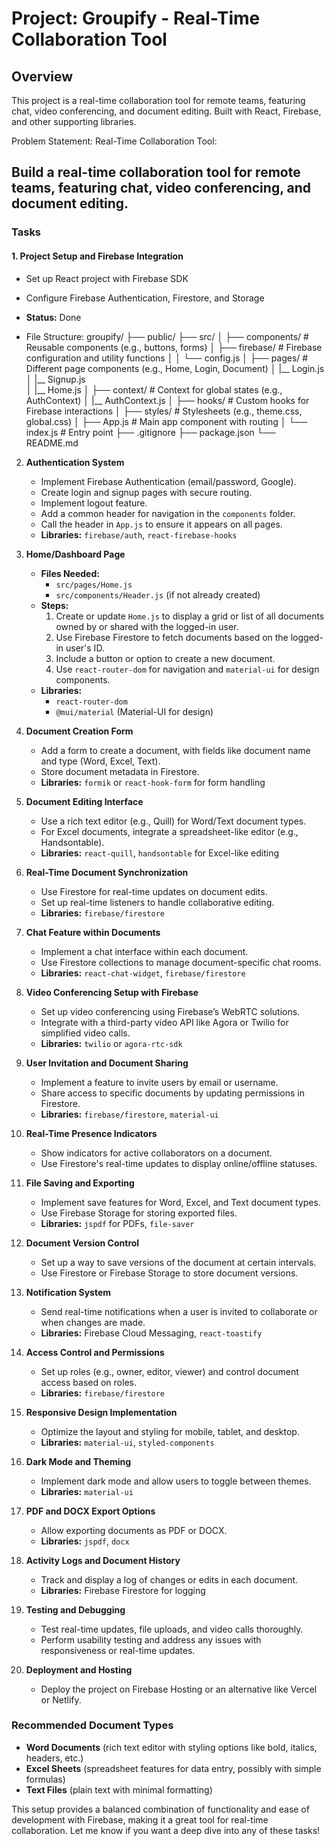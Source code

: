 # Project: Groupify - Real-Time Collaboration Tool

## Overview

This project is a real-time collaboration tool for remote teams, featuring chat, video conferencing, and document editing. Built with React, Firebase, and other supporting libraries.

Problem Statement: Real-Time Collaboration Tool:

Build a real-time collaboration tool for remote teams, featuring chat, video conferencing, and document editing.
---

### Tasks

#### 1. Project Setup and Firebase Integration

- Set up React project with Firebase SDK
- Configure Firebase Authentication, Firestore, and Storage
- **Status:** Done


- File Structure: 
groupify/
├── public/
├── src/
│   ├── components/             # Reusable components (e.g., buttons, forms)
│   ├── firebase/               # Firebase configuration and utility functions
│   │   └── config.js
│   ├── pages/                  # Different page components (e.g., Home, Login, Document)
│       |__ Login.js
│       |__ Signup.js   
│       |__ Home.js
│   ├── context/                # Context for global states (e.g., AuthContext)
│       |__ AuthContext.js
│   ├── hooks/                  # Custom hooks for Firebase interactions
│   ├── styles/                 # Stylesheets (e.g., theme.css, global.css)
│   ├── App.js                  # Main app component with routing
│   └── index.js                # Entry point
├── .gitignore
├── package.json
└── README.md



2. **Authentication System**
   - Implement Firebase Authentication (email/password, Google).
   - Create login and signup pages with secure routing.
   - Implement logout feature.
   - Add a common header for navigation in the `components` folder.
   - Call the header in `App.js` to ensure it appears on all pages.
   - **Libraries:** `firebase/auth`, `react-firebase-hooks` 

3. **Home/Dashboard Page**
   - **Files Needed:**
     - `src/pages/Home.js`
     - `src/components/Header.js` (if not already created)
   - **Steps:**
     1. Create or update `Home.js` to display a grid or list of all documents owned by or shared with the logged-in user.
     2. Use Firebase Firestore to fetch documents based on the logged-in user's ID.
     3. Include a button or option to create a new document.
     4. Use `react-router-dom` for navigation and `material-ui` for design components.
   - **Libraries:** 
     - `react-router-dom`
     - `@mui/material` (Material-UI for design)
   
4. **Document Creation Form**
   - Add a form to create a document, with fields like document name and type (Word, Excel, Text).
   - Store document metadata in Firestore.
   - **Libraries:** `formik` or `react-hook-form` for form handling

5. **Document Editing Interface**
   - Use a rich text editor (e.g., Quill) for Word/Text document types.
   - For Excel documents, integrate a spreadsheet-like editor (e.g., Handsontable).
   - **Libraries:** `react-quill`, `handsontable` for Excel-like editing

6. **Real-Time Document Synchronization**
   - Use Firestore for real-time updates on document edits.
   - Set up real-time listeners to handle collaborative editing.
   - **Libraries:** `firebase/firestore`

7. **Chat Feature within Documents**
   - Implement a chat interface within each document.
   - Use Firestore collections to manage document-specific chat rooms.
   - **Libraries:** `react-chat-widget`, `firebase/firestore`

8. **Video Conferencing Setup with Firebase**
   - Set up video conferencing using Firebase’s WebRTC solutions.
   - Integrate with a third-party video API like Agora or Twilio for simplified video calls.
   - **Libraries:** `twilio` or `agora-rtc-sdk`

9. **User Invitation and Document Sharing**
   - Implement a feature to invite users by email or username.
   - Share access to specific documents by updating permissions in Firestore.
   - **Libraries:** `firebase/firestore`, `material-ui`

10. **Real-Time Presence Indicators**
    - Show indicators for active collaborators on a document.
    - Use Firestore's real-time updates to display online/offline statuses.

11. **File Saving and Exporting**
    - Implement save features for Word, Excel, and Text document types.
    - Use Firebase Storage for storing exported files.
    - **Libraries:** `jspdf` for PDFs, `file-saver`

12. **Document Version Control**
    - Set up a way to save versions of the document at certain intervals.
    - Use Firestore or Firebase Storage to store document versions.

13. **Notification System**
    - Send real-time notifications when a user is invited to collaborate or when changes are made.
    - **Libraries:** Firebase Cloud Messaging, `react-toastify`

14. **Access Control and Permissions**
    - Set up roles (e.g., owner, editor, viewer) and control document access based on roles.
    - **Libraries:** `firebase/firestore`

15. **Responsive Design Implementation**
    - Optimize the layout and styling for mobile, tablet, and desktop.
    - **Libraries:** `material-ui`, `styled-components`

16. **Dark Mode and Theming**
    - Implement dark mode and allow users to toggle between themes.
    - **Libraries:** `material-ui`

17. **PDF and DOCX Export Options**
    - Allow exporting documents as PDF or DOCX.
    - **Libraries:** `jspdf`, `docx`

18. **Activity Logs and Document History**
    - Track and display a log of changes or edits in each document.
    - **Libraries:** Firebase Firestore for logging

19. **Testing and Debugging**
    - Test real-time updates, file uploads, and video calls thoroughly.
    - Perform usability testing and address any issues with responsiveness or real-time updates.

20. **Deployment and Hosting**
    - Deploy the project on Firebase Hosting or an alternative like Vercel or Netlify.

### Recommended Document Types

- **Word Documents** (rich text editor with styling options like bold, italics, headers, etc.)
- **Excel Sheets** (spreadsheet features for data entry, possibly with simple formulas)
- **Text Files** (plain text with minimal formatting)

This setup provides a balanced combination of functionality and ease of development with Firebase, making it a great tool for real-time collaboration. Let me know if you want a deep dive into any of these tasks!